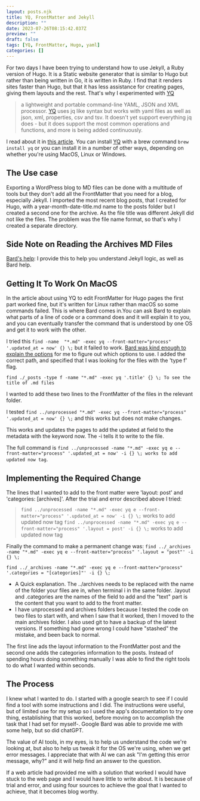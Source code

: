 ```yaml
---
layout: posts.njk
title: YQ, FrontMatter and Jekyll
description: ""
date: 2023-07-26T08:15:42.037Z
preview: ""
draft: false
tags: [YQ, FrontMatter, Hugo, yaml]
categories: []
---
```


For two days I have been trying to understand how to use Jekyll, a Ruby version of Hugo. It is a Static website generator that is similar to Hugo but rather than being written in Go, it is written in Ruby. I find that it renders sites faster than Hugo, but that it has less assistance for creating pages, giving them layouts and the rest. That's why I experimented with [YQ](https://github.com/mikefarah/yq)

> a lightweight and portable command-line YAML, JSON and XML processor. [YQ](https://github.com/mikefarah/yq) uses jq like syntax but works with yaml files as well as json, xml, properties, csv and tsv. It doesn't yet support everything jq does - but it does support the most common operations and functions, and more is being added continuously.

I read about it in [this article](https://roneo.org/en/hugo-edit-yaml-files-from-the-cli-with-yq/). You can install [YQ](https://github.com/mikefarah/yq) with a brew command `brew install yq` or you can install it in a number of other ways, depending on whether you're using MacOS, Linux or Windows.

## The Use case

Exporting a WordPress blog to MD files can be done with a multitude of tools but they don't add all the FrontMatter that you need for a blog, especially Jekyll. I imported the most recent blog posts, that I created for Hugo, with a year-month-date-title.md name to the posts folder but I created a second one for the archive. As the file title was different Jekyll did not like the files. The problem was the file name format, so that's why I created a separate directory. 

## Side Note on Reading the Archives MD Files

[Bard's help](https://g.co/bard/share/995044bd6897): I provide this to help you understand Jekyll logic, as well as Bard help.

## Getting It To Work On MacOS

In the article about using YQ to edit FrontMatter for Hugo pages the first part worked fine, but it's written for Linux rather than macOS so some commands failed. This is where Bard comes in.You can ask Bard to explain what parts of a line of code or a command does and it will explain it to you, and you can eventually transfer the command that is understood by one OS and get it to work with the other. 

I tried this `find -name  "*.md" -exec yq --front-matter="process" '.updated_at = now' {} \;` but it failed to work. [Bard was kind enough to explain the options](https://g.co/bard/share/5ef10215c9d5) for me to figure out which options to use. I added the correct path, and specified that I was looking for the files with the 'type f' flag.

`find ./_posts -type f -name "*.md" -exec yq '.title' {} \; To see the title of .md files`

I wanted to add these two lines to the FrontMatter of the files in the relevant folder. 

I tested `find ../unprocessed "*.md" -exec yq --front-matter="process" '.updated_at = now' {} \;` and this works but does not make changes.

This works and updates the pages to add the updated at field to the metadata with the keyword now. The -i tells it to write to the file. 

The full command is `find ../unprocessed -name "*.md" -exec yq e --front-matter="process" '.updated_at = now' -i {} \; works to add updated now tag`. 

## Implementing the Required Change

The lines that I wanted to add to the front matter were 'layout: post' and 'categories: [archives]'. After the trial and error described above I tried:

> `find ../unprocessed -name "*.md" -exec yq e --front-matter="process" '.updated_at = now' -i {} \;` works to add updated now tag
>`find ../unprocessed -name "*.md" -exec yq e --front-matter="process" '.layout = post' -i {} \;` works to add updated now tag

Finally the command to make a permanent change was:
`find ../_archives -name "*.md" -exec yq e --front-matter="process" '.layout = "post"' -i {} \;`

`find ../_archives -name "*.md" -exec yq e --front-matter="process" '.categories = "[categories]"' -i {} \;`

- A Quick explanation. The ../archives needs to be replaced with the name of the folder your files are in, when terminal i in the same folder. .layout and .categories are the names of the field to add and the "text" part is the content that you want to add to the front matter.
- I have unprocessed and archives folders because I tested the code on two files to start with, and when I saw that it worked, then I moved to the main archives folder. I also used git to have a backup of the latest versions. If something had gone wrong I could have "stashed" the mistake, and been back to normal.

The first line ads the layout information to the FrontMatter post and the second one adds the categories information to the posts. Instead of spending hours doing something manually I was able to find the right tools to do what I wanted within seconds.

## The Process

I knew what I wanted to do. I started with a google search to see if I could find a tool with some instructions and I did. The instructions were useful, but of limited use for my setup so I used the app's documentation to try one thing, establishing that this worked, before moving on to accomplish the task that I had set for myself-. Google Bard was able to provide me with some help, but so did chatGPT.

The value of AI tools, in my eyes, is to help us understand the code we're looking at, but also to help us tweak it for the OS we're using, when we get error messages. I appreciate that with AI we can ask "I'm getting this error message, why?" and it will help find an answer to the question.

If a web article had provided me with a solution that worked I would have stuck to the web page and I would have little to write about. It is because of trial and error, and using four sources to achieve the goal that I wanted to achieve, that it becomes blog worthy.
